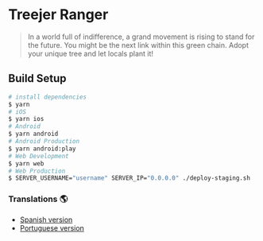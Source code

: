 # Treejer Ranger

> In a world full of indifference, a grand movement is rising to stand for the future. You might be the next link within this green chain. Adopt your unique tree and let locals plant it!

## Build Setup

```bash
# install dependencies
$ yarn
# iOS
$ yarn ios
# Android
$ yarn android
# Android Production
$ yarn android:play
# Web Development
$ yarn web
# Web Production
$ SERVER_USERNAME="username" SERVER_IP="0.0.0.0" ./deploy-staging.sh

```

### Translations :earth_americas:

- [Spanish version](./translations/README-es.md)
- [Portuguese version](./translations/README-pt-br.md)